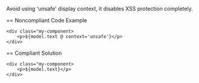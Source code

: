 Avoid using 'unsafe' display context, it disables XSS protection completely.

== Noncompliant Code Example
```
<div class="my-component>
    <p>${model.text @ context='unsafe'}</p>
</div>
```
    
== Compliant Solution
```
<div class="my-component>
    <p>${model.text}</p>
</div>
```
